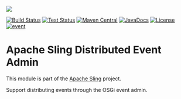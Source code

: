 [<img src="http://sling.apache.org/res/logos/sling.png"/>](http://sling.apache.org)

 [![Build Status](https://builds.apache.org/buildStatus/icon?job=sling-org-apache-sling-event-dea-1.8)](https://builds.apache.org/view/S-Z/view/Sling/job/sling-org-apache-sling-event-dea-1.8) [![Test Status](https://img.shields.io/jenkins/t/https/builds.apache.org/view/S-Z/view/Sling/job/sling-org-apache-sling-event-dea-1.8.svg)](https://builds.apache.org/view/S-Z/view/Sling/job/sling-org-apache-sling-event-dea-1.8/test_results_analyzer/) [![Maven Central](https://maven-badges.herokuapp.com/maven-central/org.apache.sling/org.apache.sling.event.dea/badge.svg)](http://search.maven.org/#search%7Cga%7C1%7Cg%3A%22org.apache.sling%22%20a%3A%22org.apache.sling.event.dea%22) [![JavaDocs](https://www.javadoc.io/badge/org.apache.sling/org.apache.sling.event.dea.svg)](https://www.javadoc.io/doc/org.apache.sling/org.apache.sling.event.dea) [![License](https://img.shields.io/badge/License-Apache%202.0-blue.svg)](https://www.apache.org/licenses/LICENSE-2.0) [![event](https://sling.apache.org/badges/group-event.svg)](https://github.com/apache/sling-aggregator/blob/master/docs/groups/event.md)

# Apache Sling Distributed Event Admin

This module is part of the [Apache Sling](https://sling.apache.org) project.

Support distributing events through the OSGi event admin.
